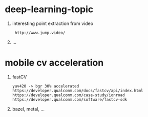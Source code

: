 # deep-learning-topic
  1. interesting point extraction from video
        
          http://www.jump.video/
  2. ...
          
# mobile cv acceleration
  
  1. fastCV
  
         yuv420 -> bgr 30% accelerated
         https://developer.qualcomm.com/docs/fastcv/api/index.html
         https://developer.qualcomm.com/case-study/ionroad
         https://developer.qualcomm.com/software/fastcv-sdk
      
  2. bazel, metal, ...
#
  

